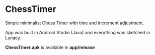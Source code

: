 # ChessTimer

Simple minimalist Chess Timer with time and increment adjustment.

App was built in Android Studio (Java) and everything was sketched in Lunacy.

**ChessTimer.apk** is available in **app/release**
